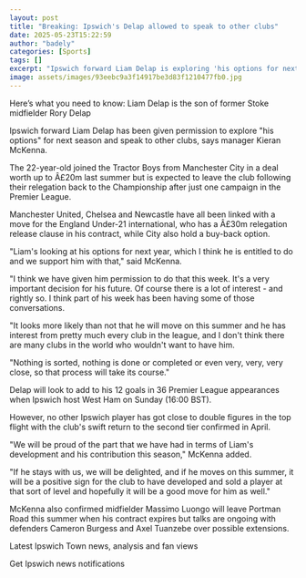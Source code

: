 ```yaml
---
layout: post
title: "Breaking: Ipswich's Delap allowed to speak to other clubs"
date: 2025-05-23T15:22:59
author: "badely"
categories: [Sports]
tags: []
excerpt: "Ipswich forward Liam Delap is exploring 'his options for next' season says manager Kieran McKenna."
image: assets/images/93eebc9a3f14917be3d83f1210477fb0.jpg
---
```


Here’s what you need to know: Liam Delap is the son of former Stoke midfielder Rory Delap

Ipswich forward Liam Delap has been given permission to explore "his options" for next season and speak to other clubs, says manager Kieran McKenna. 

The 22-year-old joined the Tractor Boys from Manchester City in a deal worth up to Â£20m last summer but is expected to leave the club following their relegation back to the Championship after just one campaign in the Premier League.

Manchester United, Chelsea and Newcastle have all been linked with a move for the England Under-21 international, who has a Â£30m relegation release clause in his contract, while City also hold a buy-back option.

"Liam's looking at his options for next year, which I think he is entitled to do and we support him with that," said McKenna.

"I think we have given him permission to do that this week. It's a very important decision for his future. Of course there is a lot of interest - and rightly so. I think part of his week has been having some of those conversations.

"It looks more likely than not that he will move on this summer and he has interest from pretty much every club in the league, and I don't think there are many clubs in the world who wouldn't want to have him.

"Nothing is sorted, nothing is done or completed or even very, very, very close, so that process will take its course."

Delap will look to add to his 12 goals in 36 Premier League appearances when Ipswich host West Ham on Sunday (16:00 BST). 

However, no other Ipswich player has got close to double figures in the top flight with the club's swift return to the second tier confirmed in April.

"We will be proud of the part that we have had in terms of Liam's development and his contribution this season," McKenna added.

"If he stays with us, we will be delighted, and if he moves on this summer, it will be a positive sign for the club to have developed and sold a player at that sort of level and hopefully it will be a good move for him as well."

McKenna also confirmed midfielder Massimo Luongo will leave Portman Road this summer when his contract expires but talks are ongoing with defenders Cameron Burgess and Axel Tuanzebe over possible extensions.

Latest Ipswich Town news, analysis and fan views

Get Ipswich news notifications

